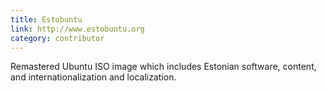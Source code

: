 ```yaml
---
title: Estobuntu
link: http://www.estobuntu.org
category: contributor
---
```


Remastered Ubuntu ISO image which includes Estonian software, content, and internationalization and localization.
